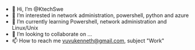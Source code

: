 - 👋 Hi, I’m @KtechSwe
- 👀 I’m interested in network administration, powershell, python and azure
- 🌱 I’m currently learning Powershell, network administration and Linux/Unix
- 💞️ I’m looking to collaborate on ...
- 📫 How to reach me vuvukenneth@gmail.com, subject "Work"

<!---
KtechSwe/KtechSwe is a ✨ special ✨ repository because its `README.md` (this file) appears on your GitHub profile.
You can click the Preview link to take a look at your changes.
--->
